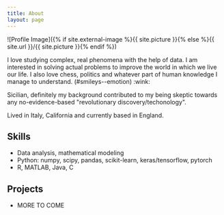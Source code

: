 ```yaml
---
title: About
layout: page
---
```

![Profile Image]({% if site.external-image %}{{ site.picture }}{% else %}{{ site.url }}/{{ site.picture }}{% endif %})

<p>I love studying complex, real phenomena with the help of data. I am interested 
in solving actual problems to improve the world in which we live our life. I also 
love chess, politics and whatever part of human knowledge I manage to understand. (#smileys--emotion) :wink: </p>

<p>Sicilian, definitely my background contributed to my being skeptic towards 
any no-evidence-based "revolutionary discovery/techonology".</p>

<p>Lived in Italy, California and currently based in England.</p>

<h2>Skills</h2>

<ul class="skill-list">
	<li>Data analysis, mathematical modeling</li>
	<li>Python: numpy, scipy, pandas, scikit-learn, keras/tensorflow, pytorch</li>
	<li>R, MATLAB, Java, C</li>
</ul>

<h2>Projects</h2>

<ul>
	<li>MORE TO COME</li>
</ul>

